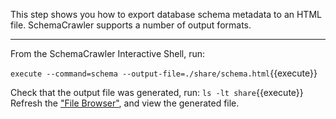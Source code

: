 This step shows you how to export database schema metadata to an HTML file. SchemaCrawler supports a number of output formats.

-----

From the SchemaCrawler Interactive Shell, run:

`execute --command=schema --output-file=./share/schema.html`{{execute}}

Check that the output file was generated, run: `ls -lt share`{{execute}} Refresh the ["File Browser"](https://[[HOST_SUBDOMAIN]]-80-[[KATACODA_HOST]].environments.katacoda.com), and view the generated file.
